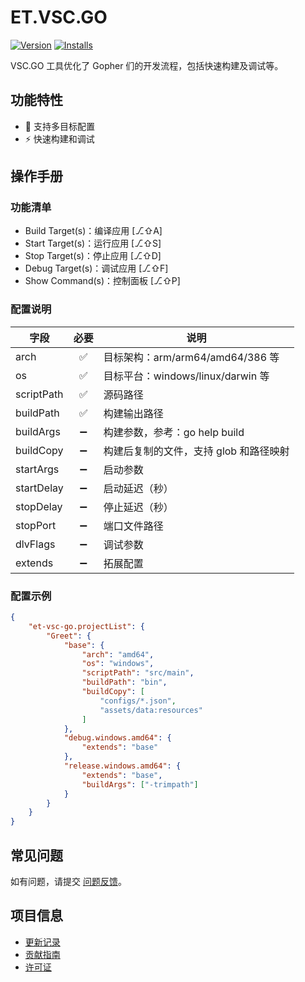 # ET.VSC.GO

[![Version](https://vsmarketplacebadges.dev/version-short/eframework-org.et-vsc-go.svg)](https://marketplace.visualstudio.com/items?itemName=eframework-org.et-vsc-go)
[![Installs](https://vsmarketplacebadges.dev/installs-short/eframework-org.et-vsc-go.svg)](vscode:extension/eframework-org.et-vsc-go)

VSC.GO 工具优化了 Gopher 们的开发流程，包括快速构建及调试等。

## 功能特性

- 🎯 支持多目标配置
- ⚡ 快速构建和调试

## 操作手册

### 功能清单

- Build Target(s)：编译应用 [⎇⇧A]
- Start Target(s)：运行应用 [⎇⇧S]
- Stop Target(s)：停止应用 [⎇⇧D]
- Debug Target(s)：调试应用 [⎇⇧F]
- Show Command(s)：控制面板 [⎇⇧P]

### 配置说明

| 字段 | 必要 | 说明 |
| --- | :---: | --- |
| arch | ✅ | 目标架构：arm/arm64/amd64/386 等 |
| os | ✅ | 目标平台：windows/linux/darwin 等 |
| scriptPath | ✅ | 源码路径 |
| buildPath | ✅ | 构建输出路径 |
| buildArgs | ➖ | 构建参数，参考：go help build |
| buildCopy | ➖ | 构建后复制的文件，支持 glob 和路径映射 |
| startArgs | ➖ | 启动参数 |
| startDelay | ➖ | 启动延迟（秒） |
| stopDelay | ➖ | 停止延迟（秒） |
| stopPort | ➖ | 端口文件路径 |
| dlvFlags | ➖ | 调试参数 |
| extends | ➖ | 拓展配置 |

### 配置示例

```json
{
    "et-vsc-go.projectList": {
        "Greet": {
            "base": {
                "arch": "amd64",
                "os": "windows",
                "scriptPath": "src/main",
                "buildPath": "bin",
                "buildCopy": [
                    "configs/*.json",
                    "assets/data:resources"
                ]
            },
            "debug.windows.amd64": {
                "extends": "base"
            },
            "release.windows.amd64": {
                "extends": "base",
                "buildArgs": ["-trimpath"]
            }
        }
    }
}
```

## 常见问题

如有问题，请提交 [问题反馈](CONTRIBUTING.md#问题反馈)。

## 项目信息

- [更新记录](CHANGELOG.md)
- [贡献指南](CONTRIBUTING.md)
- [许可证](LICENSE)
